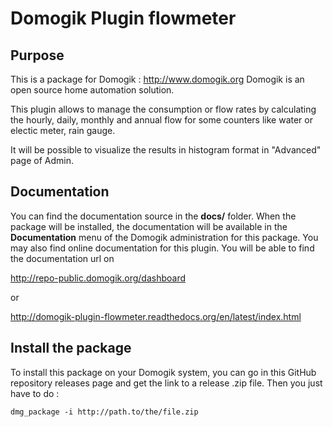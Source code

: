 # Domogik Plugin flowmeter

## Purpose

This is a package for Domogik : http://www.domogik.org
Domogik is an open source home automation solution.

This plugin allows to manage the consumption or flow rates by calculating the hourly, daily, monthly and annual flow 
for some counters like water or electic meter, rain gauge.

It will be possible to visualize the results in histogram format in "Advanced" page of Admin.


## Documentation 

You can find the documentation source in the **docs/** folder. When the package will be installed, the documentation will be available in the **Documentation** menu of the Domogik administration for this package.
You may also find online documentation for this plugin. 
You will be able to find the documentation url on 

http://repo-public.domogik.org/dashboard

or

http://domogik-plugin-flowmeter.readthedocs.org/en/latest/index.html


## Install the package

To install this package on your Domogik system, you can go in this GitHub repository releases page and get the link to a release .zip file. Then you just have to do :

    dmg_package -i http://path.to/the/file.zip

